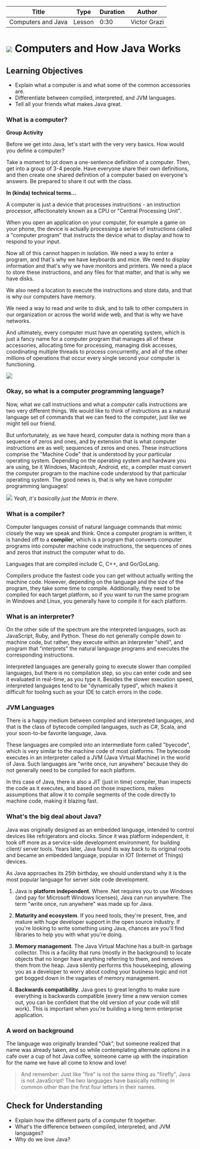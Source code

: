 | Title       | Type   | Duration | Author        |
| ----------- | ------ | -------- |   ----------  |
| Computers and Java | Lesson | 0:30   |  Victor Grazi |

# ![](https://ga-dash.s3.amazonaws.com/production/assets/logo-9f88ae6c9c3871690e33280fcf557f33.png) Computers and How Java Works

## Learning Objectives 
- Explain what a computer is and what some of the common accessories are.
- Differentiate between compiled, interpreted, and JVM languages.
- Tell all your friends what makes Java great.

### What is a computer?

**Group Activity**

Before we get into Java, let's start with the very very basics. How would you define a computer? 

Take a moment to jot down a one-sentence definition of a computer. Then, get into a group of 3-4 people. Have everyone share their own definitions, and then create one shared definition of a computer based on everyone's answers. Be prepared to share it out with the class.

**In (kinda) technical terms...**

A computer is just a device that processes instructions - an instruction processor, affectionately known as a CPU or "Central Processing Unit".

When you open an application on your computer, for example a game on your phone, the device is actually processing a series of instructions called a "computer program" that instructs the device what to display and how to respond to your input.

Now all of this cannot happen in isolation. We need a way to enter a program, and that's why we have keyboards and mice. We need to display information and that's why we have monitors and printers. We need a place to store these instructions, and any files for that matter, and that is why we have disks.

We also need a location to execute the instructions and store data, and that is why our computers have memory.

We need a way to read and write to disk, and to talk to other computers in our organization or across the world wide web, and that is why we have networks.

And ultimately, every computer must have an operating system, which is just a fancy name for a computer program that manages all of these accessories, allocating time for processing, managing disk accesses, coordinating multiple threads to process concurrently, and all of the other millions of operations that occur every single second your computer is functioning.

<img src="https://cdn-images-1.medium.com/max/1600/1*rk1o0WQWtR1tEGcsEMIpEQ.png"/>

### Okay, so what is a computer programming language?

Now, what *we* call instructions and what a *computer* calls instructions are two very different things. We would like to think of instructions as a natural language set of commands that we can feed to the computer, just like we might tell our friend. 

But unfortunately, as we have heard, computer data is nothing more than a sequence of zeros and ones, and by extension that is what computer instructions are as well; sequences of zeros and ones. These instructions comprise the "Machine Code" that is understood by your particular operating system. Depending on the operating system and hardware you are using, be it Windows, Macintosh, Android, etc, a compiler must convert the computer program to the machine code understood by that particular operating system. The good news is, that is why we have computer programming languages!

![](https://git.generalassemb.ly/GA-Cognizant/foundational-java/blob/master/java-basics/computers-and-java-lesson/0s-and-1s.jpeg)
*Yeah, it's basically just the Matrix in there.*

### What is a compiler?

Computer languages consist of natural language commands that mimic closely the way we speak and think. Once a computer program is written, it is handed off to a **compiler**, which is a program that converts computer programs into computer machine code instructions, the sequences of ones and zeros that instruct the computer what to do. 

Languages that are compiled include C, C++, and Go/GoLang.

Compilers produce the fastest code you can get without actually writing the machine code. However, depending on the language and the size of the program, they take some time to compile. Additionally, they need to be compiled for each target platform, so if you want to run the same program in Windows and Linux, you generally have to compile it for each platform.   

### What is an interpreter?

On the other side of the spectrum are the interpreted languages, such as JavaScript, Ruby, and Python. These do not generally compile down to machine code, but rather, they execute within an interpreter "shell", and program that "interprets" the natural language programs and executes the corresponding instructions.

Interpreted languages are generally going to execute slower than compiled languages, but there is no compilation step, so you can enter code and see it evaluated in real-time, as you type it. Besides the slower execution speed, interpreted languages tend to be "dynamically typed", which makes it difficult for tooling such as your IDE to catch errors in the code. 

### JVM Languages

There is a happy medium between compiled and interpreted languages, and that is the class of bytecode compiled languages, such as C#, Scala, and your soon-to-be favorite language, Java. 

These languages are compiled into an intermediate form called "byecode", which is very similar to the machine code of most platforms. The bytecode executes in an interpreter called a JVM (Java Virtual Machine) in the world of Java. Such languages are "write once, run anywhere" because they do not generally need to be compiled for each platform.

In this case of Java, there is also a JIT (just in time) compiler, than inspects the code as it executes, and based on those inspections, makes assumptions that allow it to compile segments of the code directly to machine code, making it blazing fast.

### What's the big deal about Java?

Java was originally designed as an embedded language, intended to control devices like refrigerators and clocks. Since it was platform independent, it took off more as a service-side development environment, for building client/ server tools. Years later, Java found its way back to its original roots and became an embedded language, popular in IOT (Internet of Things) devices. 

As Java approaches its 25th birthday, we should understand why it is the most popular language for server side code development.

1. Java is **platform independent**. Where .Net requires you to use Windows (and pay for Microsoft Windows licenses), Java can run anywhere. The term "write once, run anywhere" was made up for Java.

2. **Maturity and ecosystem**. If you need tools, they're present, free, and mature with huge developer support in the open source industry. If you're looking to write something using Java, chances are you'll find libraries to help you with what you're doing.

3. **Memory management**. The Java Virtual Machine has a built-in garbage collector. This is a facility that runs (mostly in the background) to locate objects that no longer have anything referring to them, and removes them from the heap. Java silently performs this housekeeping, allowing you as a developer to worry about coding your business logic and not get bogged down in the vagaries of memory management. 

4. **Backwards compatibility**. Java goes to great lengths to make sure everything is backwards compatible (every time a new version comes out, you can be confident that the old version of your code will still work). This is important when you're building a long term enterprise application.

### A word on background

The language was originally branded "Oak", but someone realized that name was already taken, and so while contemplating alternate options in a cafe over a cup of hot Java coffee, someone came up with the inspiration for the name we have all come to know and love!

> And remember: Just like "fire" is not the same thing as "firefly", Java is not JavaScript! The two languages have basically nothing in common other than the first four letters in their names.

## Check for Understanding

- Explain how the different parts of a computer fit together.
- What's the difference between compiled, interpreted, and JVM languages?
- Why do we love Java? 

